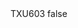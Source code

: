 <?xml version="1.0" encoding="UTF-8"?>
<CustomMetadata xmlns="http://soap.sforce.com/2006/04/metadata">
    <label>TXU603</label>
    <protected>false</protected>
</CustomMetadata>
